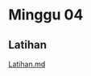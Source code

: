 # Minggu 04

## Latihan
[Latihan.md](https://github.com/AlfianZhanitra/tekn-cloud-computing/blob/main/minggu-04/Latihan.md)